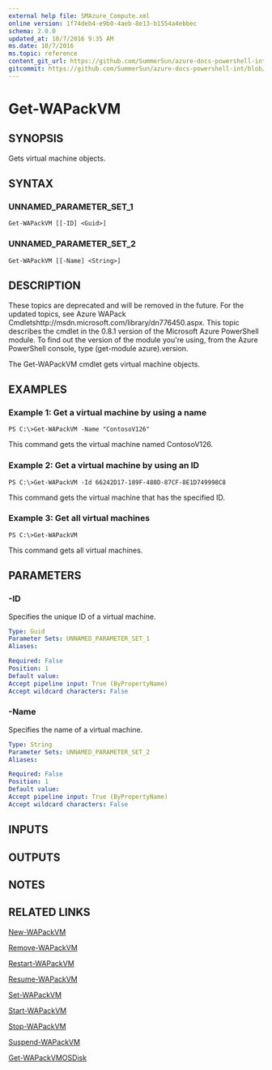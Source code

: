 ```yaml
---
external help file: SMAzure_Compute.xml
online version: 1f74deb4-e9b0-4aeb-8e13-b1554a4ebbec
schema: 2.0.0
updated_at: 10/7/2016 9:35 AM
ms.date: 10/7/2016
ms.topic: reference
content_git_url: https://github.com/SummerSun/azure-docs-powershell-int/blob/master/azureps-cmdlets-docs/Service%20Management/v0.9.8/Azure.Compute/Get-WAPackVM.md
gitcommit: https://github.com/SummerSun/azure-docs-powershell-int/blob/3c5913303624ba7a7970d6758aac68ea04359cee/azureps-cmdlets-docs/Service%20Management/v0.9.8/Azure.Compute/Get-WAPackVM.md
---
```


# Get-WAPackVM
## SYNOPSIS
Gets virtual machine objects.

## SYNTAX

### UNNAMED_PARAMETER_SET_1
```
Get-WAPackVM [[-ID] <Guid>]
```

### UNNAMED_PARAMETER_SET_2
```
Get-WAPackVM [[-Name] <String>]
```

## DESCRIPTION
These topics are deprecated and will be removed in the future.
For the updated topics, see  Azure WAPack Cmdletshttp://msdn.microsoft.com/library/dn776450.aspx.
This topic describes the cmdlet in the 0.8.1 version of the Microsoft Azure PowerShell module.
To find out the version of the module you're using, from the Azure PowerShell console, type (get-module azure).version.

The Get-WAPackVM cmdlet gets virtual machine objects.

## EXAMPLES

### Example 1: Get a virtual machine by using a name
```
PS C:\>Get-WAPackVM -Name "ContosoV126"
```

This command gets the virtual machine named ContosoV126.

### Example 2: Get a virtual machine by using an ID
```
PS C:\>Get-WAPackVM -Id 66242D17-189F-480D-87CF-8E1D749998C8
```

This command gets the virtual machine that has the specified ID.

### Example 3: Get all virtual machines
```
PS C:\>Get-WAPackVM
```

This command gets all virtual machines.

## PARAMETERS

### -ID
Specifies the unique ID of a virtual machine.

```yaml
Type: Guid
Parameter Sets: UNNAMED_PARAMETER_SET_1
Aliases: 

Required: False
Position: 1
Default value: 
Accept pipeline input: True (ByPropertyName)
Accept wildcard characters: False
```

### -Name
Specifies the name of a virtual machine.

```yaml
Type: String
Parameter Sets: UNNAMED_PARAMETER_SET_2
Aliases: 

Required: False
Position: 1
Default value: 
Accept pipeline input: True (ByPropertyName)
Accept wildcard characters: False
```

## INPUTS

## OUTPUTS

## NOTES

## RELATED LINKS

[New-WAPackVM](1f74deb4-e9b0-4aeb-8e13-b1554a4ebbec)

[Remove-WAPackVM](76b51795-43e6-45c3-ade1-aa8ea61efc23)

[Restart-WAPackVM](fd89742d-0d21-41e9-b3b1-5d8c638f8c6d)

[Resume-WAPackVM](d2594d2a-c0c6-4bca-8c81-9ed03b24d100)

[Set-WAPackVM](8b07e4cb-c677-4e6b-b034-25847da03dbf)

[Start-WAPackVM](8cc5bf6b-bf5b-427f-922d-57e4a99b2d55)

[Stop-WAPackVM](7f3e6c33-2196-4e24-95fd-e5763c6f7402)

[Suspend-WAPackVM](d8041113-5a71-447d-9bbe-dc6405aa6029)

[Get-WAPackVMOSDisk](31ae72c2-c1d7-4c8d-b8be-61a46bfd6289)

